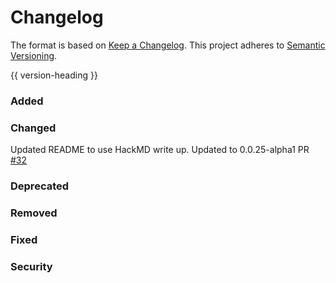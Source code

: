 # Changelog
The format is based on [Keep a Changelog](https://keepachangelog.com/en/1.0.0/).
This project adheres to [Semantic Versioning](https://semver.org/spec/v2.0.0.html).

{{ version-heading }}

### Added

### Changed
Updated README to use HackMD write up.
Updated to 0.0.25-alpha1 PR [#32](!https://github.com/holochain/personas-profiles/pull/32)
### Deprecated

### Removed

### Fixed

### Security
